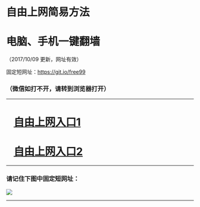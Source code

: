 ﻿# 自由上网简易方法

# 电脑、手机一键翻墙

（2017/10/09 更新，网址有效）

固定短网址：https://git.io/free99

### （微信如打不开，请转到浏览器打开）


***





# &nbsp;&nbsp; <a href="http://ft2284915953.fwq-tz-1001.info/fwqtz01.html?t=100900116756 " target="_blank">自由上网入口1</a>
# &nbsp;&nbsp; <a href="http://ft1094021170.fwq-tz-1002.info/fwqtz02.html?t=100900115442 " target="_blank">自由上网入口2</a>
***

### 请记住下图中固定短网址：

<img src="https://s3-us-west-2.amazonaws.com/fwq-1001/yjfq-20170905okok.png" /> 


***

